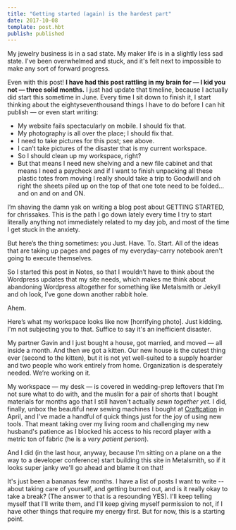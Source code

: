 ```yaml
---
title: "Getting started (again) is the hardest part"
date: 2017-10-08
template: post.hbt
publish: published
---
```


My jewelry business is in a sad state. My maker life is in a slightly less sad state. I've been overwhelmed and stuck, and it's felt next to impossible to make any sort of forward progress.

Even with this post! **I have had this post rattling in my brain for — I kid you not — three solid months.** I just had update that timeline, because I actually did start this sometime in June. Every time I sit down to finish it, I start thinking about the eightyseventhousand things I have to do before I can hit publish — or even start writing:

* My website fails spectacularly on mobile. I should fix that.
* My photography is all over the place; I should fix that.
* I need to take pictures for this post; see above.
* I can’t take pictures of the disaster that is my current workspace.
* So I should clean up my workspace, right?
* But that means I need new shelving and a new file cabinet and that means I need a paycheck and if I want to finish unpacking all these plastic totes from moving I really should take a trip to Goodwill and oh right the sheets piled up on the top of that one tote need to be folded…and on and on and ON.

I’m shaving the damn yak on writing a blog post about GETTING STARTED, for chrissakes. This is the path I go down lately every time I try to start literally anything not immediately related to my day job, and most of the time I get stuck in the anxiety.

But here’s the thing sometimes: you Just. Have. To. Start. All of the ideas that are taking up pages and pages of my everyday-carry notebook aren't going to execute themselves.

So I started this post in Notes, so that I wouldn’t have to think about the Wordpress updates that my site needs, which makes me think about abandoning Wordpress altogether for something like Metalsmith or Jekyll and oh look, I’ve gone down another rabbit hole.

Ahem.

Here’s what my workspace looks like now [horrifying photo]. Just kidding. I'm not subjecting you to that. Suffice to say it's an inefficient disaster.

My partner Gavin and I just bought a house, got married, and moved — all inside a month. And then we got a kitten. Our new house is the cutest thing ever (second to the kitten), but it is not yet well-suited to a supply hoarder and two people who work entirely from home. Organization is desperately needed. We’re working on it.

My workspace — my desk — is covered in wedding-prep leftovers that I’m not sure what to do with, and the muslin for a pair of shorts that I bought materials for months ago that I still haven't actually _sewn together yet._ I did, finally, unbox the beautiful new sewing machines I bought at [Craftcation](URL) in April, and I've made a handful of quick things just for the joy of using new tools. That meant taking over my living room and challenging my new husband's patience as I blocked his access to his record player with a metric ton of fabric (he is a _very patient person_).

And I did (in the last hour, anyway, because I'm sitting on a plane on a the way to a developer conference) start building this site in Metalsmith, so if it looks super janky we'll go ahead and blame it on that!

It's just been a bananas few months. I have a list of posts I want to write -- about taking care of yourself, and getting burned out, and is it really okay to take a break? (The answer to that is a resounding YES). I'll keep telling myself that I'll write them, and I'll keep giving myself permission to not, if I have other things that require my energy first. But for now, this is a starting point.
